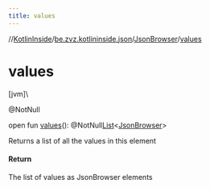 ```yaml
---
title: values
---
```

//[KotlinInside](../../../index.html)/[be.zvz.kotlininside.json](../index.html)/[JsonBrowser](index.html)/[values](values.html)



# values



[jvm]\




@NotNull



open fun [values](values.html)(): @NotNull[List](https://docs.oracle.com/javase/7/docs/api/java/util/List.html)&lt;[JsonBrowser](index.html)&gt;



Returns a list of all the values in this element



#### Return



The list of values as JsonBrowser elements




